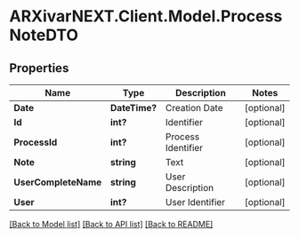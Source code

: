 # ARXivarNEXT.Client.Model.ProcessNoteDTO
## Properties

Name | Type | Description | Notes
------------ | ------------- | ------------- | -------------
**Date** | **DateTime?** | Creation Date | [optional] 
**Id** | **int?** | Identifier | [optional] 
**ProcessId** | **int?** | Process Identifier | [optional] 
**Note** | **string** | Text | [optional] 
**UserCompleteName** | **string** | User Description | [optional] 
**User** | **int?** | User Identifier | [optional] 

[[Back to Model list]](../README.md#documentation-for-models) [[Back to API list]](../README.md#documentation-for-api-endpoints) [[Back to README]](../README.md)

